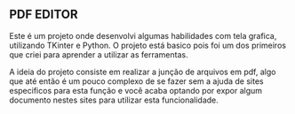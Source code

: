 ## PDF EDITOR

Este é um projeto onde desenvolvi algumas habilidades com tela grafica, utilizando TKinter e Python. O projeto está basico pois foi um dos primeiros que criei para aprender a utilizar as ferramentas.

A ideia do projeto consiste em realizar a junção de arquivos em pdf, algo que até então é um pouco complexo de se fazer sem a ajuda de sites especificos para esta função e você acaba optando por expor algum documento nestes sites para utilizar esta funcionalidade.